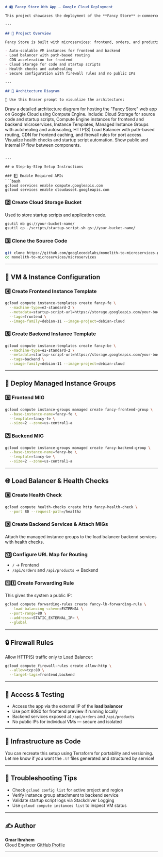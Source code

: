 
```markdown
# 🛍️ Fancy Store Web App – Google Cloud Deployment

This project showcases the deployment of the **Fancy Store** e-commerce web application using **Google Cloud Platform (GCP)** services. It implements scalable architecture using Compute Engine, Cloud Storage, Managed Instance Groups, Load Balancing, and Infrastructure as Code principles.

---

## 🚀 Project Overview

Fancy Store is built with microservices: frontend, orders, and products. The infrastructure delivers:

- Auto-scalable VM instances for frontend and backend
- Load balancer with path-based routing
- CDN acceleration for frontend
- Cloud Storage for code and startup scripts
- Health checks and autohealing
- Secure configuration with firewall rules and no public IPs

---

## 🧱 Architecture Diagram

📌 Use this Eraser prompt to visualize the architecture:

```
Draw a detailed architecture diagram for hosting the "Fancy Store" web app on Google Cloud using Compute Engine. Include: Cloud Storage for source code and startup scripts, Compute Engine instances for frontend and backend microservices, Instance Templates, Managed Instance Groups with autohealing and autoscaling, HTTP(S) Load Balancer with path-based routing, CDN for frontend caching, and firewall rules for port access. Visualize health checks and startup script automation. Show public and internal IP flow between components.
```

---

## ⚙️ Step-by-Step Setup Instructions

### 1️⃣ Enable Required APIs
```bash
gcloud services enable compute.googleapis.com
gcloud services enable cloudasset.googleapis.com
```

### 2️⃣ Create Cloud Storage Bucket
Used to store startup scripts and application code.
```bash
gsutil mb gs://your-bucket-name/
gsutil cp ./scripts/startup-script.sh gs://your-bucket-name/
```

### 3️⃣ Clone the Source Code
```bash
git clone https://github.com/googlecodelabs/monolith-to-microservices.git
cd monolith-to-microservices/microservices
```

---

## 🧩 VM & Instance Configuration

### 4️⃣ Create Frontend Instance Template
```bash
gcloud compute instance-templates create fancy-fe \
  --machine-type=e2-standard-2 \
  --metadata=startup-script-url=https://storage.googleapis.com/your-bucket-name/startup-script.sh \
  --tags=frontend \
  --image-family=debian-11 --image-project=debian-cloud
```

### 5️⃣ Create Backend Instance Template
```bash
gcloud compute instance-templates create fancy-be \
  --machine-type=e2-standard-2 \
  --metadata=startup-script-url=https://storage.googleapis.com/your-bucket-name/backend-script.sh \
  --tags=backend \
  --image-family=debian-11 --image-project=debian-cloud
```

---

## 🚀 Deploy Managed Instance Groups

### 6️⃣ Frontend MIG
```bash
gcloud compute instance-groups managed create fancy-frontend-group \
  --base-instance-name=fancy-fe \
  --template=fancy-fe \
  --size=2 --zone=us-central1-a
```

### 7️⃣ Backend MIG
```bash
gcloud compute instance-groups managed create fancy-backend-group \
  --base-instance-name=fancy-be \
  --template=fancy-be \
  --size=2 --zone=us-central1-a
```

---

## 🌐 Load Balancer & Health Checks

### 8️⃣ Create Health Check
```bash
gcloud compute health-checks create http fancy-health-check \
  --port 80 --request-path=/healthz
```

### 9️⃣ Create Backend Services & Attach MIGs
Attach the managed instance groups to the load balancer backend services with health checks.

### 🔟 Configure URL Map for Routing
- `/` → Frontend
- `/api/orders` and `/api/products` → Backend

### 1️⃣1️⃣ Create Forwarding Rule
This gives the system a public IP:
```bash
gcloud compute forwarding-rules create fancy-lb-forwarding-rule \
  --load-balancing-scheme=EXTERNAL \
  --port-range=80 \
  --address=<STATIC_EXTERNAL_IP> \
  --global
```

---

## 🔒 Firewall Rules

Allow HTTP(S) traffic only to Load Balancer:
```bash
gcloud compute firewall-rules create allow-http \
  --allow=tcp:80 \
  --target-tags=frontend,backend
```

---

## 📌 Access & Testing

- Access the app via the external IP of the **load balancer**
- Use port 8080 for frontend preview if running locally
- Backend services exposed at `/api/orders` and `/api/products`
- No public IPs for individual VMs — secure and isolated

---

## 📐 Infrastructure as Code

You can recreate this setup using Terraform for portability and versioning. Let me know if you want the `.tf` files generated and structured by service!

---

## 🧪 Troubleshooting Tips

- Check `gcloud config list` for active project and region
- Verify instance group attachment to backend service
- Validate startup script logs via Stackdriver Logging
- Use `gcloud compute instances list` to inspect VM status

---

## ✍️ Author

**Omar Ibrahem**  
Cloud Engineer 
[GitHub Profile](https://github.com/Omariibrahem)

---

